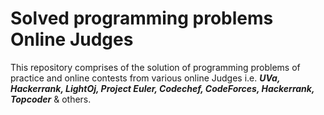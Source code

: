 Solved programming problems Online Judges
=========================================

This repository comprises of the solution of programming problems of practice and online contests from various online Judges i.e. <b><i>UVa, Hackerrank, LightOj, Project Euler, Codechef, CodeForces, Hackerrank, Topcoder</i></b> &amp; others.
